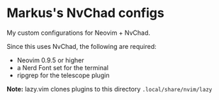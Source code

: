 # Markus's NvChad configs

My custom configurations for Neovim + NvChad.

Since this uses NvChad, the following are required:
- Neovim 0.9.5 or higher
- a Nerd Font set for the terminal
- ripgrep for the telescope plugin

**Note:** lazy.vim clones plugins to this directory `.local/share/nvim/lazy`

